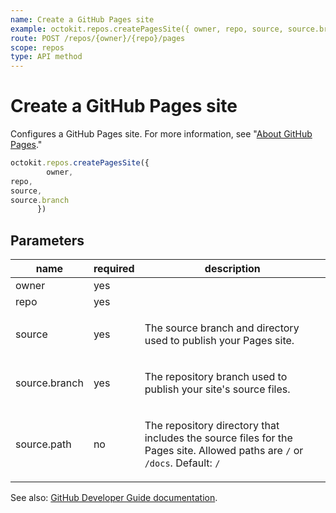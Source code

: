 ```yaml
---
name: Create a GitHub Pages site
example: octokit.repos.createPagesSite({ owner, repo, source, source.branch })
route: POST /repos/{owner}/{repo}/pages
scope: repos
type: API method
---
```


# Create a GitHub Pages site

Configures a GitHub Pages site. For more information, see "[About GitHub Pages](/github/working-with-github-pages/about-github-pages)."

```js
octokit.repos.createPagesSite({
        owner,
repo,
source,
source.branch
      })
```

## Parameters

<table>
  <thead>
    <tr>
      <th>name</th>
      <th>required</th>
      <th>description</th>
    </tr>
  </thead>
  <tbody>
    <tr><td>owner</td><td>yes</td><td>

</td></tr>
<tr><td>repo</td><td>yes</td><td>

</td></tr>
<tr><td>source</td><td>yes</td><td>

The source branch and directory used to publish your Pages site.

</td></tr>
<tr><td>source.branch</td><td>yes</td><td>

The repository branch used to publish your site's source files.

</td></tr>
<tr><td>source.path</td><td>no</td><td>

The repository directory that includes the source files for the Pages site. Allowed paths are `/` or `/docs`. Default: `/`

</td></tr>
  </tbody>
</table>

See also: [GitHub Developer Guide documentation](https://docs.github.com/rest/reference/repos#create-a-github-pages-site).
